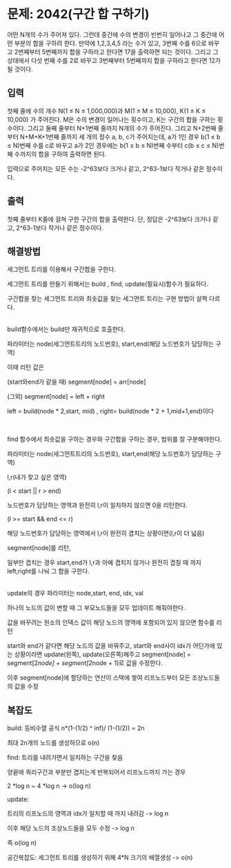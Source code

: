 # 문제: 2042(구간 합 구하기)

어떤 N개의 수가 주어져 있다. 그런데 중간에 수의 변경이 빈번히 일어나고 그 중간에 어떤 부분의 합을 구하려 한다. 만약에 1,2,3,4,5 라는 수가 있고, 3번째 수를 6으로 바꾸고 2번째부터 5번째까지 합을 구하라고 한다면 17을 출력하면 되는 것이다. 그리고 그 상태에서 다섯 번째 수를 2로 바꾸고 3번째부터 5번째까지 합을 구하라고 한다면 12가 될 것이다.

## 입력

첫째 줄에 수의 개수 N(1 ≤ N ≤ 1,000,000)과 M(1 ≤ M ≤ 10,000), K(1 ≤ K ≤ 10,000) 가 주어진다. M은 수의 변경이 일어나는 횟수이고, K는 구간의 합을 구하는 횟수이다. 그리고 둘째 줄부터 N+1번째 줄까지 N개의 수가 주어진다. 그리고 N+2번째 줄부터 N+M+K+1번째 줄까지 세 개의 정수 a, b, c가 주어지는데, a가 1인 경우 b(1 ≤ b ≤ N)번째 수를 c로 바꾸고 a가 2인 경우에는 b(1 ≤ b ≤ N)번째 수부터 c(b ≤ c ≤ N)번째 수까지의 합을 구하여 출력하면 된다.

입력으로 주어지는 모든 수는 -2^63보다 크거나 같고, 2^63-1보다 작거나 같은 정수이다.

## 출력

첫째 줄부터 K줄에 걸쳐 구한 구간의 합을 출력한다. 단, 정답은 -2^63보다 크거나 같고, 2^63-1보다 작거나 같은 정수이다.

## 해결방법

세그먼트 트리를 이용해서 구간합을 구한다.

세그먼트 트리를 만들기 위해서는 build , find, update(필요시)함수가 필요하다.

구간합을 찾는 세그먼트 트리와 최솟값을 찾는 세그먼트 트리는 구현 방법이 살짝 다르다.

<br/>
build함수에서는 build만 재귀적으로 호출한다. 

파라미터는 node(세그먼트트리의 노드번호), start,end(해당 노드번호가 담당하는 구역)

이때 리턴 값은 

(start와end가 같을 때) segment[node] = arr[node]

(그외) segment[node] = left + right 

left = build(node * 2,start, mid) , right= build(node * 2 + 1,mid+1,end)이다

<br/>

find 함수에서 최솟값을 구하는 경우와 구간합을 구하는 경우, 범위를 잘 구분해야한다.

파라미터는 node(세그먼트트리의 노드번호), start,end(해당 노드번호가 담당하는 구역)

l,r(내가 찾고 싶은 영역)

(l < start || r > end) 

노드번호가 담당하는 영역과 완전히 l,r이 일치하지 않으면 0을 리턴한다.

(l >= start && end <= r)

해당 노드번호가 담당하는 영역에서 l,r이 완전히 겹치는 상황이면(l,r이 더 넓음)

segment[node]를 리턴,

일부만 겹치는 경우 start,end가 l,r과 아예 겹치지 않거나 완전히 겹칠 때 까지 left,right를 나눠 그 합을 구한다.

<br/>
update의 경우 파라미터는 node,start, end, idx, val

하나의 노드의 값이 변할 때 그 부모노드들을 모두 업데이트 해줘야한다.

값을 바꾸려는 원소의 인덱스 값이 해당 노드의 영역에 포함되어 있지 않으면 함수를 리턴

start와 end가 같다면 해당 노드의 값을 바꿔주고, start와 end사이 idx가 어딘가에 있는 상황이라면 update(왼쪽), update(오른쪽)해주고 segment[node] = segment[2*node] + segment[2*node + 1]로 값을 수정한다.

이후 segment[node]에 할당하는 연산이 스택에 쌓여 리프노드부터 모든 조상노드들의 값을 수정

## 복잡도

build: 등비수열 공식 n*(1-(1/2) ^ inf)/ (1-(1/2)) = 2n

최대 2n개의 노드를 생성하므로 o(n)

find: 트리를 내려가면서 일치하는 구간을 찾음

양끝에 쿼리구간과 부분만 겹치는게 반복되어서 리프노드까지 가는 경우 

2 *log n ~ 4 *log n -> o(log n)

update:

트리의 리프노드의 영역과 idx가 일치할 때 까지 내려감 -> log n

이후 해당 노드의 조상노드들을 모두 수정 -> log n

즉 o(log n)

공간복잡도: 세그먼트 트리를 생성하기 위해 4*N 크기의 배열생성 -> o(n) 

